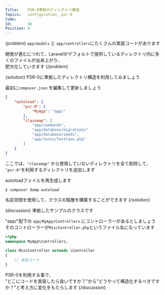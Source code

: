 ```yaml
---
Title:    PSR-0準拠のディレクトリ構造
Topics:   configuration, psr-0
Code:     -
Id:       46
Position: 9
---
```


{problem}
`app/models` と `app/controllers`にたくさんの実装コードがあります

開発が進むにつれて、Laravelがデフォルトで提供しているディレクトリ内に多くのファイルが出来上がり、  
肥大化していきます
{/problem}

{solution}
PSR-0に準拠したディレクトリ構造を利用してみましょう

最初に`composer.json` を編集して更新しましょう

```json
{
    "autoload": {
        "psr-0": {
            "MyApp": "app/"
        },
        "classmap": [
            "app/commands",
            "app/database/migrations"
            "app/database/seeds",
            "app/tests/TestCase.php"
        ]
    }
}
```

ここでは、`"classmap"` から使用していないディレクトリを全て削除して、
`"psr-0"`を利用するディレクトリを追加します

autoloadファイルを再生成します

```bash
$ composer dump-autoload
```

名前空間を使用して、クラスの階層を構築することができます
{/solution}

{discussion}
準拠したサンプルのクラスです

"app/"配下の `app/MyApp/Controllers` にコントローラーがあるとしましょう  
そのコントローラーが`MiscController.php`というファイル名になっています

```php
<?php
namespace MyApp\Controllers;

class MiscController extends \Controller
{
    // 実装コード
}

```

PSR-0を利用する事で、  
"どこにコードを実装したら良いですか？"から"どうやって構造化するべきですか？"と考え方に変化をもたらします
{/discussion}

